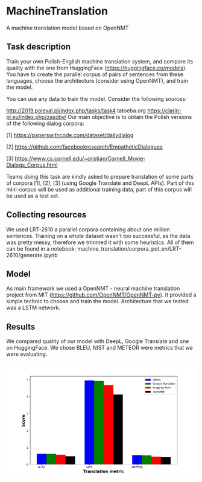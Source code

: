 # MachineTranslation
A machine translation model based on OpenNMT


## Task description

Train your own Polish-English machine translation system, and compare its quality with the one from HuggingFace (https://huggingface.co/models). You have to create the parallel corpus of pairs of sentences from these languages, choose the architecture (consider using OpenNMT), and train the model.

You can use any data to train the model. Consider the following sources:

http://2019.poleval.pl/index.php/tasks/task4 
tatoeba.org
https://clarin-pl.eu/index.php/zasoby/
Our main objective is to obtain the Polish versions of the following dialog corpora:

[1] https://paperswithcode.com/dataset/dailydialog

[2] https://github.com/facebookresearch/EmpatheticDialogues

[3] https://www.cs.cornell.edu/~cristian/Cornell_Movie-Dialogs_Corpus.html

Teams doing this task are kindly asked to prepare translation of some parts of corpora [1], [2], [3] (using Google Translate and DeepL APIs). Part of this mini-corpus will be used as additional training data, part of this corpus will be used as a test set.

## Collecting resources

We used LRT-2610 a parallel corpora containing about one million sentences. Training on a whole dataset wasn't too successful, as the data was pretty messy, therefore we trimmed it with some heuristics. All of them can be found in a notebook: machine_translation/corpora_pol_en/LRT-2610/generate.ipynb

## Model

As main framework we used a OpenNMT - neural machine translation project from MIT (https://github.com/OpenNMT/OpenNMT-py). It provided a simple technic to choose and train the model. Architecture that we tested was a LSTM network.

## Results

We compared quality of our model with DeepL, Google Translate and one on HuggingFace. We chose BLEU, NIST and METEOR were metrics that we were evaluating.

![plot](https://raw.githubusercontent.com/AntoniDabrowski/MachineTranslation/main/machine_translation/machine_translation_model/results/Comparison.png)